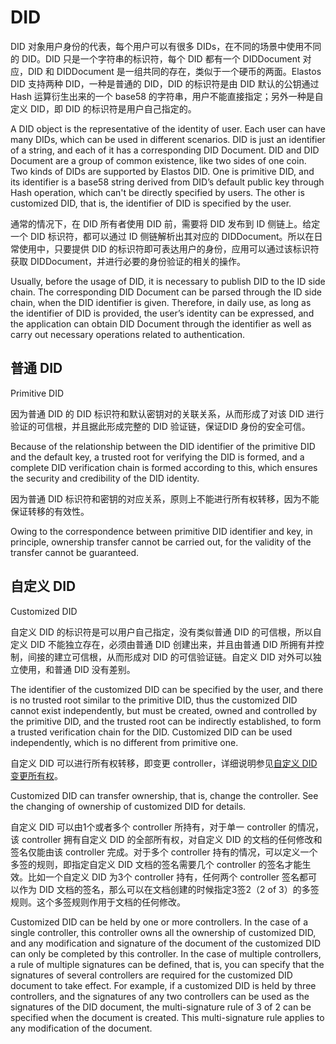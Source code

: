 # DID

DID 对象用户身份的代表，每个用户可以有很多 DIDs，在不同的场景中使用不同的 DID。DID 只是一个字符串的标识符，每个 DID 都有一个 DIDDocument 对应，DID 和 DIDDocument 是一组共同的存在，类似于一个硬币的两面。Elastos DID 支持两种 DID，一种是普通的 DID，DID 的标识符是由 DID 默认的公钥通过 Hash 运算衍生出来的一个 base58 的字符串，用户不能直接指定；另外一种是自定义 DID，即 DID 的标识符是用户自己指定的。

A DID object is the representative of the identity of user. Each user can have many DIDs, which can be used in different scenarios. DID is just an identifier of a string, and each of it has a corresponding DID Document. DID and DID Document are a group of common existence, like two sides of one coin. Two kinds of DIDs are supported by Elastos DID. One is primitive DID, and its identifier is a base58 string derived from DID’s default public key through Hash operation, which can't be directly specified by users. The other is customized DID, that is, the identifier of DID is specified by the user.

通常的情况下，在 DID 所有者使用 DID 前，需要将 DID 发布到 ID 侧链上。给定一个 DID 标识符，都可以通过 ID 侧链解析出其对应的 DIDDocument。所以在日常使用中，只要提供 DID 的标识符即可表达用户的身份，应用可以通过该标识符获取 DIDDocument，并进行必要的身份验证的相关的操作。

Usually, before the usage of DID, it is necessary to publish DID to the ID side chain. The corresponding DID Document can be parsed through the ID side chain, when the DID identifier is given. Therefore, in daily use, as long as the identifier of DID is provided, the user’s identity can be expressed, and the application can obtain DID Document through the identifier as well as carry out necessary operations related to authentication.

## 普通 DID

Primitive DID

因为普通 DID 的 DID 标识符和默认密钥对的关联关系，从而形成了对该 DID 进行验证的可信根，并且据此形成完整的 DID 验证链，保证DID 身份的安全可信。

Because of the relationship between the DID identifier of the primitive DID and the default key, a trusted root for verifying the DID is formed, and a complete DID verification chain is formed according to this, which ensures the security and credibility of the DID identity.

因为普通 DID 标识符和密钥的对应关系，原则上不能进行所有权转移，因为不能保证转移的有效性。

Owing to the correspondence between primitive DID identifier and key, in principle, ownership transfer cannot be carried out, for the validity of the transfer cannot be guaranteed.

## 自定义 DID

Customized DID

自定义 DID 的标识符是可以用户自己指定，没有类似普通 DID 的可信根，所以自定义 DID 不能独立存在，必须由普通 DID 创建出来，并且由普通 DID 所拥有并控制，间接的建立可信根，从而形成对 DID 的可信验证链。自定义 DID 对外可以独立使用，和普通 DID 没有差别。

The identifier of the customized DID can be specified by the user, and there is no trusted root similar to the primitive DID, thus the customized DID cannot exist independently, but must be created, owned and controlled by the primitive DID, and the trusted root can be indirectly established, to form a trusted verification chain for the DID. Customized DID can be used independently, which is no different from primitive one.

自定义 DID 可以进行所有权转移，即变更 controller，详细说明参见[自定义 DID 变更所有权](transfer-the-ownership-of-the-customized-did.md)。

Customized DID can transfer ownership, that is, change the controller. See the changing of ownership of customized DID for details.

自定义 DID 可以由1个或者多个 controller 所持有，对于单一 controller 的情况，该 controller 拥有自定义 DID 的全部所有权，对自定义 DID 的文档的任何修改和签名仅能由该 controller 完成。对于多个 controller 持有的情况，可以定义一个多签的规则，即指定自定义 DID 文档的签名需要几个 controller 的签名才能生效。比如一个自定义 DID 为3个 controller 持有，任何两个 controller 签名都可以作为 DID 文档的签名，那么可以在文档创建的时候指定3签2（2 of 3）的多签规则。这个多签规则作用于文档的任何修改。

Customized DID can be held by one or more controllers. In the case of a single controller, this controller owns all the ownership of customized DID, and any modification and signature of the document of the customized DID can only be completed by this controller. In the case of multiple controllers, a rule of multiple signatures can be defined, that is, you can specify that the signatures of several controllers are required for the customized DID document to take effect. For example, if a customized DID is held by three controllers, and the signatures of any two controllers can be used as the signatures of the DID document, the multi-signature rule of 3 of 2 can be specified when the document is created. This multi-signature rule applies to any modification of the document.
